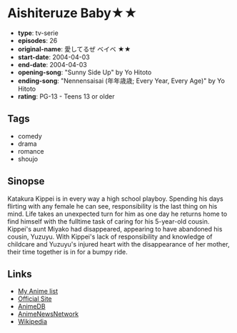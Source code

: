 # Aishiteruze Baby★★

-   **type**: tv-serie
-   **episodes**: 26
-   **original-name**: 愛してるぜ ベイベ ★★
-   **start-date**: 2004-04-03
-   **end-date**: 2004-04-03
-   **opening-song**: "Sunny Side Up" by Yo Hitoto
-   **ending-song**: "Nennensaisai (年年歳歳; Every Year, Every Age)" by Yo Hitoto
-   **rating**: PG-13 - Teens 13 or older

## Tags

-   comedy
-   drama
-   romance
-   shoujo

## Sinopse

Katakura Kippei is in every way a high school playboy. Spending his days flirting with any female he can see, responsibility is the last thing on his mind. Life takes an unexpected turn for him as one day he returns home to find himself with the fulltime task of caring for his 5-year-old cousin. Kippei's aunt Miyako had disappeared, appearing to have abandoned his cousin, Yuzuyu. With Kippei's lack of responsibility and knowledge of childcare and Yuzuyu's injured heart with the disappearance of her mother, their time together is in for a bumpy ride.

## Links

-   [My Anime list](https://myanimelist.net/anime/102/Aishiteruze_Baby★★)
-   [Official Site](http://www.tms-e.com/on_air/beibe/)
-   [AnimeDB](http://anidb.info/perl-bin/animedb.pl?show=anime&aid=1648)
-   [AnimeNewsNetwork](http://www.animenewsnetwork.com/encyclopedia/anime.php?id=3744)
-   [Wikipedia](http://en.wikipedia.org/wiki/Aishiteruze_Baby)
